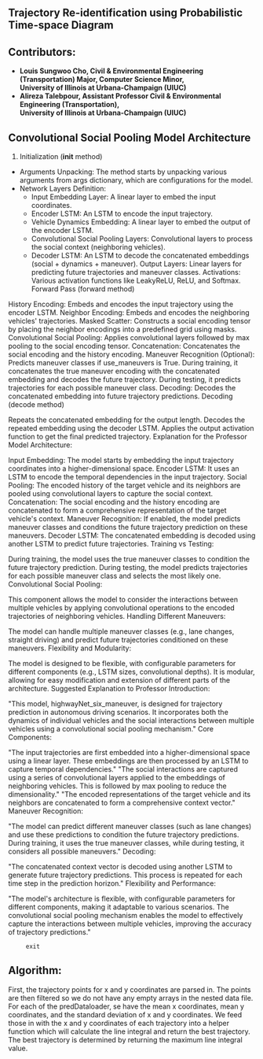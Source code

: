 ## Trajectory Re-identification using Probabilistic Time-space Diagram

## Contributors:
- **Louis Sungwoo Cho, Civil & Environmental Engineering (Transportation) Major, Computer Science Minor, </br> University of Illinois at Urbana-Champaign (UIUC)**
- **Alireza Talebpour, Assistant Professor Civil & Environmental Engineering (Transportation), </br> University of Illinois at Urbana-Champaign (UIUC)**

## Convolutional Social Pooling Model Architecture

1. Initialization (__init__ method)

- Arguments Unpacking: The method starts by unpacking various arguments from args dictionary, which are configurations for the model.
- Network Layers Definition:
    - Input Embedding Layer: A linear layer to embed the input coordinates.
    - Encoder LSTM: An LSTM to encode the input trajectory.
    - Vehicle Dynamics Embedding: A linear layer to embed the output of the encoder LSTM.
    - Convolutional Social Pooling Layers: Convolutional layers to process the social context (neighboring vehicles).
    - Decoder LSTM: An LSTM to decode the concatenated embeddings (social + dynamics + maneuver).
Output Layers: Linear layers for predicting future trajectories and maneuver classes.
Activations: Various activation functions like LeakyReLU, ReLU, and Softmax.
Forward Pass (forward method)

History Encoding:
Embeds and encodes the input trajectory using the encoder LSTM.
Neighbor Encoding:
Embeds and encodes the neighboring vehicles' trajectories.
Masked Scatter:
Constructs a social encoding tensor by placing the neighbor encodings into a predefined grid using masks.
Convolutional Social Pooling:
Applies convolutional layers followed by max pooling to the social encoding tensor.
Concatenation:
Concatenates the social encoding and the history encoding.
Maneuver Recognition (Optional):
Predicts maneuver classes if use_maneuvers is True.
During training, it concatenates the true maneuver encoding with the concatenated embedding and decodes the future trajectory.
During testing, it predicts trajectories for each possible maneuver class.
Decoding:
Decodes the concatenated embedding into future trajectory predictions.
Decoding (decode method)

Repeats the concatenated embedding for the output length.
Decodes the repeated embedding using the decoder LSTM.
Applies the output activation function to get the final predicted trajectory.
Explanation for the Professor
Model Architecture:

Input Embedding: The model starts by embedding the input trajectory coordinates into a higher-dimensional space.
Encoder LSTM: It uses an LSTM to encode the temporal dependencies in the input trajectory.
Social Pooling: The encoded history of the target vehicle and its neighbors are pooled using convolutional layers to capture the social context.
Concatenation: The social encoding and the history encoding are concatenated to form a comprehensive representation of the target vehicle's context.
Maneuver Recognition: If enabled, the model predicts maneuver classes and conditions the future trajectory prediction on these maneuvers.
Decoder LSTM: The concatenated embedding is decoded using another LSTM to predict future trajectories.
Training vs Testing:

During training, the model uses the true maneuver classes to condition the future trajectory prediction.
During testing, the model predicts trajectories for each possible maneuver class and selects the most likely one.
Convolutional Social Pooling:

This component allows the model to consider the interactions between multiple vehicles by applying convolutional operations to the encoded trajectories of neighboring vehicles.
Handling Different Maneuvers:

The model can handle multiple maneuver classes (e.g., lane changes, straight driving) and predict future trajectories conditioned on these maneuvers.
Flexibility and Modularity:

The model is designed to be flexible, with configurable parameters for different components (e.g., LSTM sizes, convolutional depths).
It is modular, allowing for easy modification and extension of different parts of the architecture.
Suggested Explanation to Professor
Introduction:

"This model, highwayNet_six_maneuver, is designed for trajectory prediction in autonomous driving scenarios. It incorporates both the dynamics of individual vehicles and the social interactions between multiple vehicles using a convolutional social pooling mechanism."
Core Components:

"The input trajectories are first embedded into a higher-dimensional space using a linear layer. These embeddings are then processed by an LSTM to capture temporal dependencies."
"The social interactions are captured using a series of convolutional layers applied to the embeddings of neighboring vehicles. This is followed by max pooling to reduce the dimensionality."
"The encoded representations of the target vehicle and its neighbors are concatenated to form a comprehensive context vector."
Maneuver Recognition:

"The model can predict different maneuver classes (such as lane changes) and use these predictions to condition the future trajectory predictions. During training, it uses the true maneuver classes, while during testing, it considers all possible maneuvers."
Decoding:

"The concatenated context vector is decoded using another LSTM to generate future trajectory predictions. This process is repeated for each time step in the prediction horizon."
Flexibility and Performance:

"The model's architecture is flexible, with configurable parameters for different components, making it adaptable to various scenarios. The convolutional social pooling mechanism enables the model to effectively capture the interactions between multiple vehicles, improving the accuracy of trajectory predictions."

<!--- 
## HAL Cluster Notes:

                  File Name: Trajectory_Prediction.py

## NOTES For Louis Sungwoo Cho NCAS HAL Cluster:
**[Reference Video Link](https://www.youtube.com/watch?v=l1dV25xwo0o&list=PLO8UWE9gZTlCtkZbWtEcKgxYVVLIvN2IS&index=1)**


         
We are using CEE497 conda environment and go here for more **[reference](https://wiki.ncsa.illinois.edu/display/ISL20/HAL+cluster)**
Make sure to upload the files to the cluster if you have made any changes.

We need to: 

         conda install -c "conda-forge/label/cf202003" libopenblas
         
To connect to NCSA Hal Cluster: 

         ssh louissc2@hal.ncsa.illinois.edu
         
Type in Password & Enter the Authentication code:

         module load opence
         conda activate CEE497
         
To save: If you're using vim, you can press ESC, then type :wq and press Enter.

        ./demo.swb
        Type the following:
        #!/bin/bash 
        #SBATCH --job-name="louis_trajectory"
        #SBATCH --output="louis_trajectory.out"
        #SBATCH --partition=gpux1
        #SBATCH --time=2
        #SBATCH --reservation=louissc2

        module load wmlce

        hostname 

        ./demo2.swb
        Type the following: 
        #!/bin/bash 
        #SBATCH --job-name="louis_trajectory"
        #SBATCH --output="louis_trajectory.out"
        #SBATCH --partition=gpu
        #SBATCH --time=2

        module load wmlce

        hostname 


        Run the batch 
        swbatch ./demo.swb

        Check Status 
        squeue -u louissc2

        Launch VIM
        vim ./demo.s
        Quit: :q!
## Run GPU on HAL Cluster:
         swqueue (GPUs and the queue of users)
         squeue (List of currently running clusters)   
         sinfo
         swrun -p gpux1 
         module load wmlce
         swrun -p gpux1 -r louissc2
         
## Exit the terminal:
-->
         exit 

## Algorithm:
First, the trajectory points for x and y coordinates are parsed in. The points are then filtered so we do not have any empty arrays in the nested data file. For each of the predDataloader, se have the mean x coordinates, mean y coordinates, and the standard deviation of x and y coordinates. We feed those in with the x and y coordinates of each trajectory into a helper function which will calculate the line integral and return the best trajectory. The best trajectory is determined by returning the maximum line integral value. 

